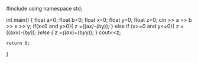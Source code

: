 
#include <iostream>
using namespace std;


int main() {
    float a=0;
    float b=0;
    float x=0;
    float y=0;
    float z=0;
    cin >> a >> b >> x >> y;
    if(x<0 and y>0){
       z =((a*x)-(b*y));
    } else if (x>=0 and y<=0){
        z =((a*x*x)-(b*y));
    }else {
       z =((a*x)+(b*y*y));
    }
    cout<<z;




    return 0;
}
